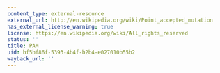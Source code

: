 ```yaml
---
content_type: external-resource
external_url: http://en.wikipedia.org/wiki/Point_accepted_mutation
has_external_license_warning: true
license: https://en.wikipedia.org/wiki/All_rights_reserved
status: ''
title: PAM
uid: bf5bf86f-5393-4b4f-b2b4-e027010b55b2
wayback_url: ''
---
```

